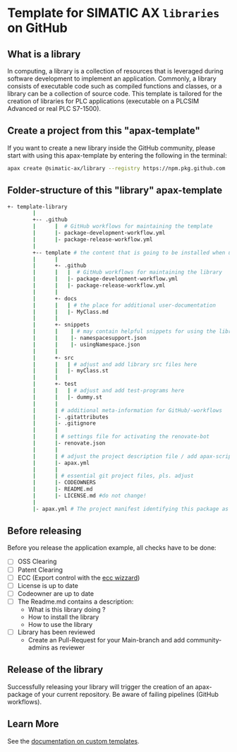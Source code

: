 # Template for SIMATIC AX `libraries` on GitHub

## What is a library

In computing, a library is a collection of resources that is leveraged during software development to implement an application. Commonly, a library consists of executable code such as compiled functions and classes, or a library can be a collection of source code. This template is tailored for the creation of libraries for PLC applications (executable on a PLCSIM Advanced or real PLC S7-1500).

## Create a project from this "apax-template"

If you want to create a new library inside the GitHub community, please start with using this apax-template by entering the following in the terminal:

```bash
apax create @simatic-ax/library --registry https://npm.pkg.github.com
```

## Folder-structure of this "library" apax-template

```bash
+- template-library
        |     
        +-- .github
        |      |  # GitHub workflows for maintaining the template
        |      |- package-development-workflow.yml
        |      |- package-release-workflow.yml
        |
        +-- template # the content that is going to be installed when using @simatic-ax/app during an apax create
        |      |
        |      +- .github
        |      |   |  # GitHub workflows for maintaining the library
        |      |   |- package-development-workflow.yml
        |      |   |- package-release-workflow.yml
        |      |
        |      +- docs
        |      |   | # the place for additional user-documentation
        |      |   |- MyClass.md
        |      |    
        |      +- snippets
        |      |    | # may contain helpful snippets for using the library
        |      |    |- namespacesupport.json
        |      |    |- usingNamespace.json
        |      |
        |      +- src
        |      |   | # adjust and add library src files here
        |      |   |- myClass.st
        |      |
        |      +- test
        |      |   | # adjust and add test-programs here
        |      |   |- dummy.st
        |      |
        |      | # additional meta-information for GitHub/-workflows
        |      |- .gitattributes
        |      |- .gitignore
        |      |
        |      | # settings file for activating the renovate-bot
        |      |- renovate.json
        |      |
        |      | # adjust the project description file / add apax-scripts
        |      |- apax.yml
        |      |
        |      | # essential git project files, pls. adjust
        |      |- CODEOWNERS
        |      |- README.md
        |      |- LICENSE.md #do not change!
        |
        |- apax.yml # The project manifest identifying this package as a template
```
## Before releasing

Before you release the application example, all checks have to be done:

- [ ] OSS Clearing
- [ ] Patent Clearing
- [ ] ECC (Export control with the [ecc wizzard](https://code-ops.code.siemens.io/ecc-wizard/))
- [ ] License is up to date
- [ ] Codeowner are up to date
- [ ] The Readme.md contains a description:
  - What is this library doing ?
  - How to install the library
  - How to use the library
- [ ] Library has been reviewed
  - Create an Pull-Request for your Main-branch and add community-admins as reviewer

## Release of the library

Successfully releasing your library will trigger the creation of an apax-package of your current repository. Be aware of failing pipelines (GitHub workflows).

## Learn More

See the [documentation on custom templates](https://console.simatic-ax.siemens.io/docs/apax/templates).
